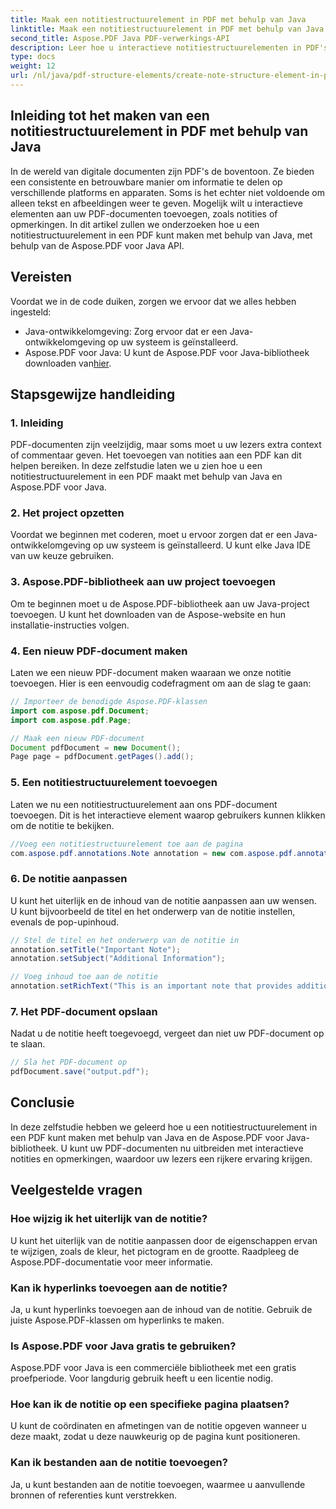 ```yaml
---
title: Maak een notitiestructuurelement in PDF met behulp van Java
linktitle: Maak een notitiestructuurelement in PDF met behulp van Java
second_title: Aspose.PDF Java PDF-verwerkings-API
description: Leer hoe u interactieve notitiestructuurelementen in PDF's kunt maken met behulp van Java met Aspose.PDF voor Java. Verbeter uw documenten met informatieve opmerkingen.
type: docs
weight: 12
url: /nl/java/pdf-structure-elements/create-note-structure-element-in-pdf-using-java/
---
```


## Inleiding tot het maken van een notitiestructuurelement in PDF met behulp van Java

In de wereld van digitale documenten zijn PDF's de boventoon. Ze bieden een consistente en betrouwbare manier om informatie te delen op verschillende platforms en apparaten. Soms is het echter niet voldoende om alleen tekst en afbeeldingen weer te geven. Mogelijk wilt u interactieve elementen aan uw PDF-documenten toevoegen, zoals notities of opmerkingen. In dit artikel zullen we onderzoeken hoe u een notitiestructuurelement in een PDF kunt maken met behulp van Java, met behulp van de Aspose.PDF voor Java API.

## Vereisten

Voordat we in de code duiken, zorgen we ervoor dat we alles hebben ingesteld:

- Java-ontwikkelomgeving: Zorg ervoor dat er een Java-ontwikkelomgeving op uw systeem is geïnstalleerd.
-  Aspose.PDF voor Java: U kunt de Aspose.PDF voor Java-bibliotheek downloaden van[hier](https://releases.aspose.com/pdf/java/).

## Stapsgewijze handleiding

### 1. Inleiding

PDF-documenten zijn veelzijdig, maar soms moet u uw lezers extra context of commentaar geven. Het toevoegen van notities aan een PDF kan dit helpen bereiken. In deze zelfstudie laten we u zien hoe u een notitiestructuurelement in een PDF maakt met behulp van Java en Aspose.PDF voor Java.

### 2. Het project opzetten

Voordat we beginnen met coderen, moet u ervoor zorgen dat er een Java-ontwikkelomgeving op uw systeem is geïnstalleerd. U kunt elke Java IDE van uw keuze gebruiken.

### 3. Aspose.PDF-bibliotheek aan uw project toevoegen

Om te beginnen moet u de Aspose.PDF-bibliotheek aan uw Java-project toevoegen. U kunt het downloaden van de Aspose-website en hun installatie-instructies volgen.

### 4. Een nieuw PDF-document maken

Laten we een nieuw PDF-document maken waaraan we onze notitie toevoegen. Hier is een eenvoudig codefragment om aan de slag te gaan:

```java
// Importeer de benodigde Aspose.PDF-klassen
import com.aspose.pdf.Document;
import com.aspose.pdf.Page;

// Maak een nieuw PDF-document
Document pdfDocument = new Document();
Page page = pdfDocument.getPages().add();
```

### 5. Een notitiestructuurelement toevoegen

Laten we nu een notitiestructuurelement aan ons PDF-document toevoegen. Dit is het interactieve element waarop gebruikers kunnen klikken om de notitie te bekijken.

```java
//Voeg een notitiestructuurelement toe aan de pagina
com.aspose.pdf.annotations.Note annotation = new com.aspose.pdf.annotations.Note(page, new com.aspose.pdf.Rectangle(100, 100, 200, 200));
```

### 6. De notitie aanpassen

U kunt het uiterlijk en de inhoud van de notitie aanpassen aan uw wensen. U kunt bijvoorbeeld de titel en het onderwerp van de notitie instellen, evenals de pop-upinhoud.

```java
// Stel de titel en het onderwerp van de notitie in
annotation.setTitle("Important Note");
annotation.setSubject("Additional Information");

// Voeg inhoud toe aan de notitie
annotation.setRichText("This is an important note that provides additional information.");
```

### 7. Het PDF-document opslaan

Nadat u de notitie heeft toegevoegd, vergeet dan niet uw PDF-document op te slaan.

```java
// Sla het PDF-document op
pdfDocument.save("output.pdf");
```

## Conclusie

In deze zelfstudie hebben we geleerd hoe u een notitiestructuurelement in een PDF kunt maken met behulp van Java en de Aspose.PDF voor Java-bibliotheek. U kunt uw PDF-documenten nu uitbreiden met interactieve notities en opmerkingen, waardoor uw lezers een rijkere ervaring krijgen.

## Veelgestelde vragen

### Hoe wijzig ik het uiterlijk van de notitie?

U kunt het uiterlijk van de notitie aanpassen door de eigenschappen ervan te wijzigen, zoals de kleur, het pictogram en de grootte. Raadpleeg de Aspose.PDF-documentatie voor meer informatie.

### Kan ik hyperlinks toevoegen aan de notitie?

Ja, u kunt hyperlinks toevoegen aan de inhoud van de notitie. Gebruik de juiste Aspose.PDF-klassen om hyperlinks te maken.

### Is Aspose.PDF voor Java gratis te gebruiken?

Aspose.PDF voor Java is een commerciële bibliotheek met een gratis proefperiode. Voor langdurig gebruik heeft u een licentie nodig.

### Hoe kan ik de notitie op een specifieke pagina plaatsen?

U kunt de coördinaten en afmetingen van de notitie opgeven wanneer u deze maakt, zodat u deze nauwkeurig op de pagina kunt positioneren.

### Kan ik bestanden aan de notitie toevoegen?

Ja, u kunt bestanden aan de notitie toevoegen, waarmee u aanvullende bronnen of referenties kunt verstrekken.